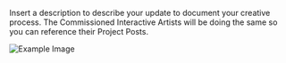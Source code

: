 Insert a description to describe your update to document your creative process. The Commissioned Interactive Artists will be doing the same so you can reference their Project Posts.

![Example Image](http://www.graphicboutique.co.uk/lab/images/RW-Vis_Voc-02-04.png "Example Image")
